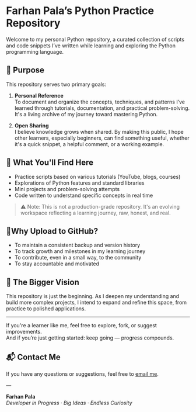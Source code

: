 # Farhan Pala’s Python Practice Repository

Welcome to my personal Python repository, a curated collection of scripts and code snippets I’ve written while learning and exploring the Python programming language.

## 📌 Purpose

This repository serves two primary goals:

1. **Personal Reference**  
   To document and organize the concepts, techniques, and patterns I’ve learned through tutorials, documentation, and practical problem-solving. It's a living archive of my journey toward mastering Python.

2. **Open Sharing**  
   I believe knowledge grows when shared. By making this public, I hope other learners, especially beginners, can find something useful, whether it's a quick snippet, a helpful comment, or a working example.

## 📁 What You'll Find Here

- Practice scripts based on various tutorials (YouTube, blogs, courses)
- Explorations of Python features and standard libraries
- Mini projects and problem-solving attempts
- Code written to understand specific concepts in real time

> ⚠️ Note: This is not a production-grade repository. It's an evolving workspace reflecting a learning journey, raw, honest, and real.

## 📍Why Upload to GitHub?

- To maintain a consistent backup and version history  
- To track growth and milestones in my learning journey  
- To contribute, even in a small way, to the community  
- To stay accountable and motivated  

## 🚀 The Bigger Vision

This repository is just the beginning. As I deepen my understanding and build more complex projects, I intend to expand and refine this space,  from practice to polished applications.

---

If you're a learner like me, feel free to explore, fork, or suggest improvements.  
And if you’re just getting started: keep going — progress compounds.

## 📬 Contact Me

If you have any questions or suggestions, feel free to [email me](mailto:farhan.12345.pala@gmail.com).

—

**Farhan Pala**  
*Developer in Progress · Big Ideas · Endless Curiosity*

